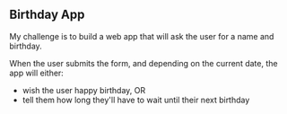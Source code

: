 ## Birthday App
My challenge is to build a web app that will ask the user for a name and birthday.

When the user submits the form, and depending on the current date, the app will either:

- wish the user happy birthday, OR
- tell them how long they'll have to wait until their next birthday
